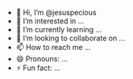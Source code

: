 - 👋 Hi, I’m @jesuspecious
- 👀 I’m interested in ...
- 🌱 I’m currently learning ...
- 💞️ I’m looking to collaborate on ...
- 📫 How to reach me ...
- 😄 Pronouns: ...
- ⚡ Fun fact: ...

<!---
jesuspecious/jesuspecious is a ✨ special ✨ repository because its `README.md` (this file) appears on your GitHub profile.
You can click the Preview link to take a look at your changes.
--->
